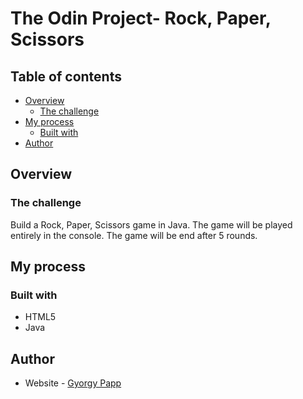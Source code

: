 # The Odin Project- Rock, Paper, Scissors

## Table of contents

- [Overview](#overview)
  - [The challenge](#the-challenge)
- [My process](#my-process)
  - [Built with](#built-with)
- [Author](#author)


## Overview

### The challenge

Build a Rock, Paper, Scissors game in Java.
The game will be played entirely in the console.
The game will be end after 5 rounds.

## My process

### Built with

- HTML5
- Java

## Author

- Website - [Gyorgy Papp](https://github.com/skytop44)

